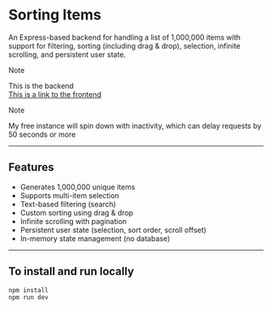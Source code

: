 # Sorting Items

An Express-based backend for handling a list of 1,000,000 items with support for filtering, sorting (including drag & drop), selection, infinite scrolling, and persistent user state.

> [!NOTE]
> This is the backend\
> [This is a link to the frontend](https://github.com/marieslo/sorting_numbers_fe)


> [!NOTE]
> My free instance will spin down with inactivity, which can delay requests by 50 seconds or more

---

## Features

- Generates 1,000,000 unique items
- Supports multi-item selection
- Text-based filtering (search)
- Custom sorting using drag & drop
- Infinite scrolling with pagination
- Persistent user state (selection, sort order, scroll offset)
- In-memory state management (no database)

---

## To install and run locally

```bash
npm install
npm run dev
